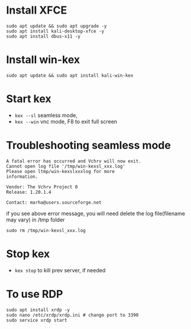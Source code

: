# Install XFCE
```
sudo apt update && sudo apt upgrade -y
sudo apt install kali-desktop-xfce -y
sudo apt install dbus-x11 -y
```

# Install win-kex
```
sudo apt update && sudo apt install kali-win-kex
```

# Start kex
* `kex --sl`  seamless mode, 
* `kex --win` vnc mode, F8 to exit full screen 

# Troubleshooting seamless mode
```
A fatal error has occurred and Vchrv will now exit.
Cannot open log file '/tmp/win-kexsl_xxx.log'
Please open ltmp/win-kexslxxxlog for more
information.

Vendor: The Vchrv Project 0
Release: 1.20.1.4

Contact: marha@users.sourceforge.net
```
if you see above error message, you will need delete the log file(filename may vary) in /tmp folder
```
sudo rm /tmp/win-kexsl_xxx.log
```

# Stop kex
* `kex stop` to kill prev server, if needed

# To use RDP
```
sudo apt install xrdp -y
sudo nano /etc/xrdp/xrdp.ini # change port to 3390
sudo service xrdp start
```
